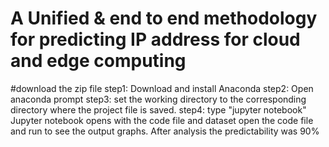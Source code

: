 # A Unified & end to end methodology for predicting IP address for cloud and edge computing

#download the zip file
step1: Download and install Anaconda
step2: Open anaconda prompt
step3: set the working directory to the corresponding directory where the project file is saved.
step4: type "jupyter notebook"
Jupyter notebook opens with the code file and dataset
open the code file and run to see the output graphs.
After analysis the predictability was 90%
